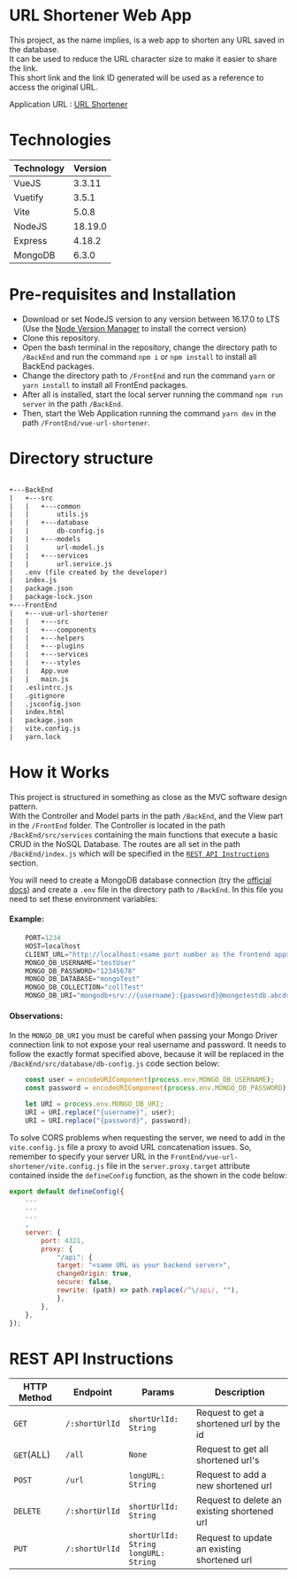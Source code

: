 # URL Shortener Web App

This project, as the name implies, is a web app to shorten any URL saved in the database.<br>
It can be used to reduce the URL character size to make it easier to share the link.<br>
This short link and the link ID generated will be used as a reference to access the original URL.

Application URL : [URL Shortener](https://url-shortener-4gcz.onrender.com/)

# Technologies

| Technology | Version |
| ---------- | ------- |
| VueJS      | 3.3.11  |
| Vuetify    | 3.5.1   |
| Vite       | 5.0.8   |
| NodeJS     | 18.19.0 |
| Express    | 4.18.2  |
| MongoDB    | 6.3.0   |

# Pre-requisites and Installation

- Download or set NodeJS version to any version between 16.17.0 to LTS (Use the [Node Version Manager](https://github.com/nvm-sh/nvm) to install the correct version)
- Clone this repository.
- Open the bash terminal in the repository, change the directory path to `/BackEnd` and run the command `npm i` or `npm install` to install all BackEnd packages.
- Change the directory path to `/FrontEnd` and run the command `yarn` or `yarn install` to install all FrontEnd packages.
- After all is installed, start the local server running the command `npm run server` in the path `/BackEnd`.
- Then, start the Web Application running the command `yarn dev` in the path `/FrontEnd/vue-url-shortener`.

# Directory structure

```txt

+---BackEnd
|   +---src
|   |   +---common
|   |       utils.js
|   |   +---database
|   |       db-config.js
|   |   +---models
|   |       url-model.js
|   |   +---services
|   |       url.service.js
|   .env (file created by the developer)
|   index.js
|   package.json
|   package-lock.json
+---FrontEnd
|   +---vue-url-shortener
|   |   +---src
|   |   +---components
|   |   +---helpers
|   |   +---plugins
|   |   +---services
|   |   +---styles
|   |   App.vue
|   |   main.js
|   .eslintrc.js
|   .gitignore
|   .jsconfig.json
|   index.html
|   package.json
|   vite.config.js
|   yarn.lock

```

# How it Works

This project is structured in something as close as the MVC software design pattern.<br>
With the Controller and Model parts in the path `/BackEnd`, and the View part in the `/FrontEnd` folder.
The Controller is located in the path `/BackEnd/src/services` containing the main functions that execute a basic CRUD in the NoSQL Database.
The routes are all set in the path `/BackEnd/index.js` which will be specified in the <a href="#restApi" >`REST API Instructions`</a> section.

You will need to create a MongoDB database connection (try the [official docs](https://www.mongodb.com/docs/atlas/getting-started/)) and create a `.env` file in the directory path to `/BackEnd`. In this file you need to set these environment variables:

#### Example:

```js
    PORT=1234
    HOST=localhost
    CLIENT_URL="http://localhost:<same port number as the frontend app>:"
    MONGO_DB_USERNAME="testUser"
    MONGO_DB_PASSWORD="12345678"
    MONGO_DB_DATABASE="mongoTest"
    MONGO_DB_COLLECTION="collTest"
    MONGO_DB_URI="mongodb+srv://{username}:{password}@mongotestdb.abcdsz.mongodb.net/?retryWrites=true&w=majority"
```

#### Observations:

In the `MONGO_DB_URI` you must be careful when passing your Mongo Driver connection link to not expose your real username and password.
It needs to follow the exactly format specified above, because it will be replaced in the `/BackEnd/src/database/db-config.js` code section below:

```js
    const user = encodeURIComponent(process.env.MONGO_DB_USERNAME);
    const password = encodeURIComponent(process.env.MONGO_DB_PASSWORD);

    let URI = process.env.MONGO_DB_URI;
    URI = URI.replace("{username}", user);
    URI = URI.replace("{password}", password);
```

To solve CORS problems when requesting the server, we need to add in the `vite.config.js` file a proxy to avoid URL concatenation issues.
So, remember to specify your server URL in the `FrontEnd/vue-url-shortener/vite.config.js` file in the `server.proxy.target` attribute contained inside the `defineConfig` function, as the shown in the code below:

```js
export default defineConfig({
    ...
    ...
    ...
    ,
    server: {
        port: 4321,
        proxy: {
            "/api": {
            target: "<same URL as your backend server>",
            changeOrigin: true,
            secure: false,
            rewrite: (path) => path.replace(/^\/api/, ""),
            },
        },
    },
});
```

<h1 id="restApi" >REST API Instructions</h1>

| HTTP Method  | Endpoint         | Params                                              | Description                                 |
| ------------ | ---------------- | --------------------------------------------------- | ------------------------------------------- |
| `GET`      | `/:shortUrlId` | `shortUrlId: String`                              | Request to get a shortened url by the id    |
| `GET`(ALL) | `/all`         | `None`                                            | Request to get all shortened url's          |
| `POST`     | `/url`         | `longURL: String`                                 | Request to add a new shortened url          |
| `DELETE`   | `/:shortUrlId` | `shortUrlId: String`                              | Request to delete an existing shortened url |
| `PUT`      | `/:shortUrlId` | `shortUrlId: String` <br> `longURL: String` | Request to update an existing shortened url |
